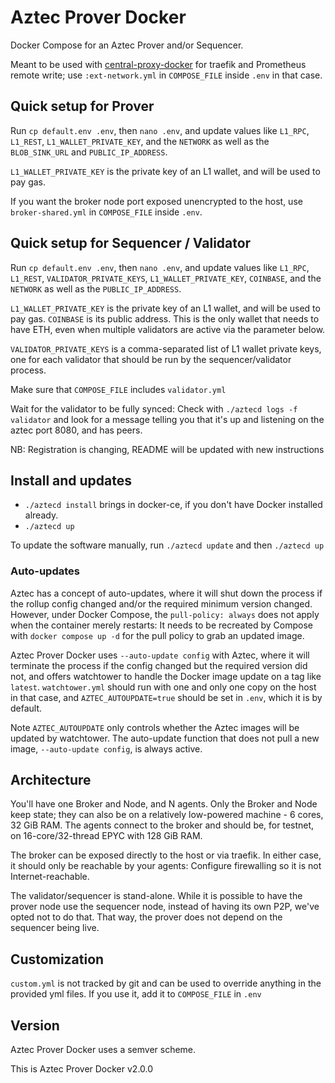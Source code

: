 # Aztec Prover Docker

Docker Compose for an Aztec Prover and/or Sequencer.

Meant to be used with [central-proxy-docker](https://github.com/CryptoManufaktur-io/central-proxy-docker) for traefik
and Prometheus remote write; use `:ext-network.yml` in `COMPOSE_FILE` inside `.env` in that case.

## Quick setup for Prover

Run `cp default.env .env`, then `nano .env`, and update values like `L1_RPC`, `L1_REST`, `L1_WALLET_PRIVATE_KEY`,
and the `NETWORK` as well as the `BLOB_SINK_URL` and `PUBLIC_IP_ADDRESS`.

`L1_WALLET_PRIVATE_KEY` is the private key of an L1 wallet, and will be used to pay gas.

If you want the broker node port exposed unencrypted to the host, use `broker-shared.yml` in `COMPOSE_FILE` inside `.env`.

## Quick setup for Sequencer / Validator

Run `cp default.env .env`, then `nano .env`, and update values like `L1_RPC`, `L1_REST`, `VALIDATOR_PRIVATE_KEYS`,
`L1_WALLET_PRIVATE_KEY`, `COINBASE`, and the `NETWORK` as well as the `PUBLIC_IP_ADDRESS`.

`L1_WALLET_PRIVATE_KEY` is the private key of an L1 wallet, and will be used to pay gas. `COINBASE` is its public
address. This is the only wallet that needs to have ETH, even when multiple validators are active via the parameter
below.

`VALIDATOR_PRIVATE_KEYS` is a comma-separated list of L1 wallet private keys, one for each validator that should
be run by the sequencer/validator process.

Make sure that `COMPOSE_FILE` includes `validator.yml`

Wait for the validator to be fully synced: Check with `./aztecd logs -f validator` and look for a message telling
you that it's up and listening on the aztec port 8080, and has peers.

NB: Registration is changing, README will be updated with new instructions

## Install and updates

- `./aztecd install` brings in docker-ce, if you don't have Docker installed already.
- `./aztecd up`

To update the software manually, run `./aztecd update` and then `./aztecd up`

### Auto-updates

Aztec has a concept of auto-updates, where it will shut down the process if the rollup config changed and/or
the required minimum version changed. However, under Docker Compose, the `pull-policy: always` does not
apply when the container merely restarts: It needs to be recreated by Compose with `docker compose up -d` for
the pull policy to grab an updated image.

Aztec Prover Docker uses `--auto-update config` with Aztec, where it will terminate the process if the
config changed but the required version did not, and offers watchtower to handle the Docker image update on a
tag like `latest`. `watchtower.yml` should run with one and only one copy on the host in that case, and
`AZTEC_AUTOUPDATE=true` should be set in `.env`, which it is by default.

Note `AZTEC_AUTOUPDATE` only controls whether the Aztec images will be updated by watchtower. The auto-update
function that does not pull a new image, `--auto-update config`, is always active.

## Architecture

You'll have one Broker and Node, and N agents. Only the Broker and Node keep state; they can also be on a relatively low-powered machine - 6 cores, 32 GiB RAM. The agents connect
to the broker and should be, for testnet, on 16-core/32-thread EPYC with 128 GiB RAM.

The broker can be exposed directly to the host or via traefik. In either case, it should only be reachable by your agents: Configure firewalling so it is not Internet-reachable.

The validator/sequencer is stand-alone. While it is possible to have the prover node use the sequencer node, instead
of having its own P2P, we've opted not to do that. That way, the prover does not depend on the sequencer being live.

## Customization

`custom.yml` is not tracked by git and can be used to override anything in the provided yml files. If you use it,
add it to `COMPOSE_FILE` in `.env`

## Version

Aztec Prover Docker uses a semver scheme.

This is Aztec Prover Docker v2.0.0
